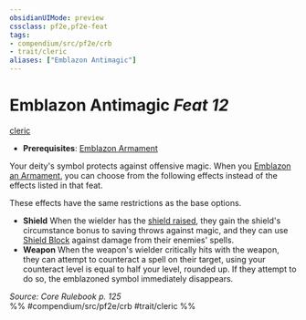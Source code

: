 ```yaml
---
obsidianUIMode: preview
cssclass: pf2e,pf2e-feat
tags:
- compendium/src/pf2e/crb
- trait/cleric
aliases: ["Emblazon Antimagic"]
---
```

# Emblazon Antimagic  *Feat 12*  
[cleric](rules/traits/cleric.md "Cleric Class Trait")  

- **Prerequisites**: [Emblazon Armament](compendium/feats/emblazon-armament.md)

Your deity's symbol protects against offensive magic. When you [Emblazon an Armament](compendium/feats/emblazon-armament.md), you can choose from the following effects instead of the effects listed in that feat.

These effects have the same restrictions as the base options.

- **Shield** When the wielder has the [shield raised](rules/actions/raise-a-shield.md), they gain the shield's circumstance bonus to saving throws against magic, and they can use [Shield Block](compendium/feats/shield-block.md) against damage from their enemies' spells.
- **Weapon** When the weapon's wielder critically hits with the weapon, they can attempt to counteract a spell on their target, using your counteract level is equal to half your level, rounded up. If they attempt to do so, the emblazoned symbol immediately disappears.

*Source: Core Rulebook p. 125*  
%% #compendium/src/pf2e/crb #trait/cleric %%